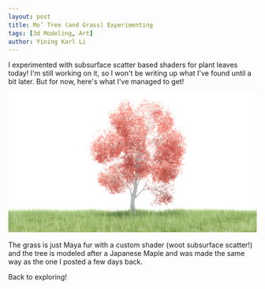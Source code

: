 ```yaml
---
layout: post
title: Mo’ Tree (and Grass) Experimenting
tags: [3d Modeling, Art]
author: Yining Karl Li
---
```


I experimented with subsurface scatter based shaders for plant leaves today! I'm still working on it, so I won't be writing up what I've found until a bit later. But for now, here's what I've managed to get!

[![](/content/images/2011/Mar/treetest0.png)](/content/images/2011/Mar/treetest0.png)

The grass is just Maya fur with a custom shader (woot subsurface scatter!) and the tree is modeled after a Japanese Maple and was made the same way as the one I posted a few days back. 

Back to exploring!